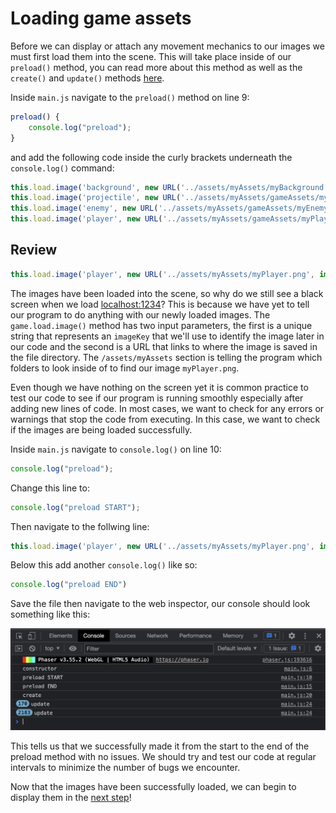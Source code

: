 # Loading game assets
Before we can display or attach any movement mechanics to our images we must first load them into the scene. This will take place inside of our `preload()` method, you can read more about this method as well as the `create()` and `update()` methods [here](https://workshops.nuevofoundation.org/phaser-space-invaders-game/preload-create-update/).

Inside `main.js` navigate to the `preload()` method on line 9:

```js
preload() {
    console.log("preload");
}
```

and add the following code inside the curly brackets underneath the `console.log()` command:

```js
this.load.image('background', new URL('../assets/myAssets/myBackground.png', import.meta.url).href);
this.load.image('projectile', new URL('../assets/myAssets/gameAssets/myProjectile.png', import.meta.url).href);
this.load.image('enemy', new URL('../assets/myAssets/gameAssets/myEnemy.png', import.meta.url).href);
this.load.image('player', new URL('../assets/myAssets/gameAssets/myPlayer.png', import.meta.url).href);
```

## Review

```js
this.load.image('player', new URL('../assets/myAssets/myPlayer.png', import.meta.url).href);
```

The images have been loaded into the scene, so why do we still see a black screen when we load [localhost:1234](http://localhost:1234)? This is because we have yet to tell our program to do anything with our newly loaded images. The `game.load.image()` method has two input parameters, the first is a unique string that represents an `imageKey` that we'll use to identify the image later in our code and the second is a URL that links to where the image is saved in the file directory. The `/assets/myAssets` section is telling the program which folders to look inside of to find our image `myPlayer.png`.

Even though we have nothing on the screen yet it is common practice to test our code to see if our program is running smoothly especially after adding new lines of code. In most cases, we want to check for any errors or warnings that stop the code from executing. In this case, we want to check if the images are being loaded successfully.

Inside `main.js` navigate to `console.log()` on line 10:

```js
console.log("preload");
```

Change this line to:

```js
console.log("preload START");
```

Then navigate to the follwing line: 

```js
this.load.image('player', new URL('../assets/myAssets/myPlayer.png', import.meta.url).href);
```

Below this add another `console.log()` like so:

```js
console.log("preload END")
```

Save the file then navigate to the web inspector, our console should look something like this:

![console test](../images/console-test1.png)

This tells us that we successfully made it from the start to the end of the preload method with no issues. We should try and test our code at regular intervals to minimize the number of bugs we encounter.

Now that the images have been successfully loaded, we can begin to display them in the [next step](step07.md)!